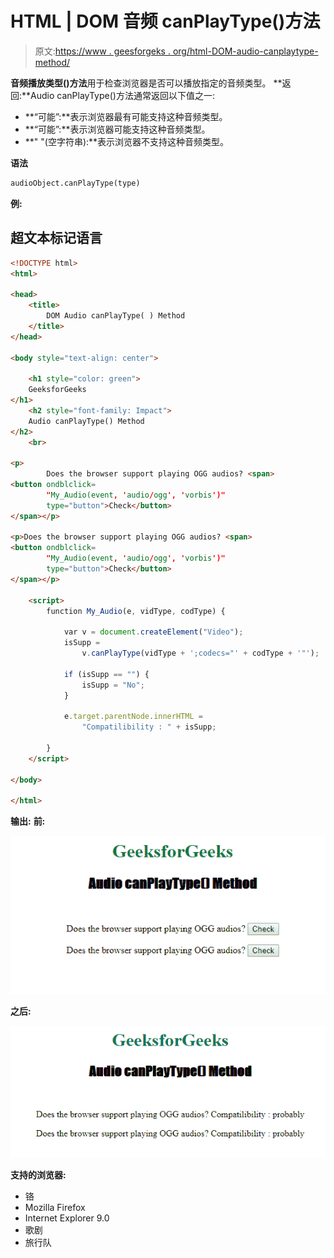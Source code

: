 # HTML | DOM 音频 canPlayType()方法

> 原文:[https://www . geesforgeks . org/html-DOM-audio-canplaytype-method/](https://www.geeksforgeeks.org/html-dom-audio-canplaytype-method/)

**音频播放类型()方法**用于检查浏览器是否可以播放指定的音频类型。
**返回:**Audio canPlayType()方法通常返回以下值之一:

*   **“可能”:**表示浏览器最有可能支持这种音频类型。
*   **“可能”:**表示浏览器可能支持这种音频类型。
*   **" "(空字符串):**表示浏览器不支持这种音频类型。

**语法**

```html
audioObject.canPlayType(type)
```

**例:**

## 超文本标记语言

```html
<!DOCTYPE html>
<html>

<head>
    <title>
        DOM Audio canPlayType( ) Method
    </title>
</head>

<body style="text-align: center">

    <h1 style="color: green">
    GeeksforGeeks
</h1>
    <h2 style="font-family: Impact">
    Audio canPlayType() Method
</h2>
    <br>

<p>
        Does the browser support playing OGG audios? <span>
<button ondblclick=
        "My_Audio(event, 'audio/ogg', 'vorbis')"
        type="button">Check</button>
</span></p>

<p>Does the browser support playing OGG audios? <span>
<button ondblclick=
        "My_Audio(event, 'audio/ogg', 'vorbis')"
        type="button">Check</button>
</span></p>

    <script>
        function My_Audio(e, vidType, codType) {

            var v = document.createElement("Video");
            isSupp =
                v.canPlayType(vidType + ';codecs="' + codType + '"');

            if (isSupp == "") {
                isSupp = "No";
            }

            e.target.parentNode.innerHTML =
                "Compatilibility : " + isSupp;

        }
    </script>

</body>

</html>
```

**输出:**
**前:**

![](img/3e47ae4d3245f6b18ef55e60b274f308.png)

**之后:**

![](img/708584a58c46e658db9ef5b3dc286808.png)

**支持的浏览器:**

*   铬
*   Mozilla Firefox
*   Internet Explorer 9.0
*   歌剧
*   旅行队